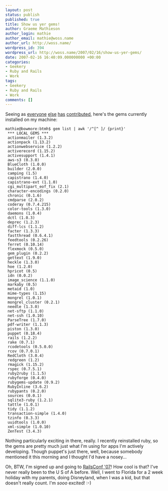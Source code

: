 ```yaml
---
layout: post
status: publish
published: true
title: Show us yer gems!
author: Graeme Mathieson
author_login: mathie
author_email: mathie@woss.name
author_url: http://woss.name/
wordpress_id: 394
wordpress_url: http://woss.name/2007/02/16/show-us-yer-gems/
date: 2007-02-16 16:40:09.000000000 +00:00
categories:
- Geekery
- Ruby and Rails
- Work
tags:
- Geekery
- Ruby and Rails
- Work
comments: []
---
```

Seeing as [everyone](http://www.clarkware.com/cgi/blosxom/2007/02/10#GemSurvey) [else](http://chadfowler.com/2007/2/11/show-us-your-gems) [has](http://smartic.us/2007/2/11/show-us-your-gems) [contributed](http://blog.alancfrancis.com/2007/02/gemmin_with_the.html), here's the gems currently installed on my machine:

    mathie@bowmore:btmh$ gem list | awk '/^[^ ]/ {print}'
     *** LOCAL GEMS ***
     actionmailer (1.3.2)
     actionpack (1.13.2)
     actionwebservice (1.2.2)
     activerecord (1.15.2)
     activesupport (1.4.1)
     aws-s3 (0.3.0)
     BlueCloth (1.0.0)
     builder (2.0.0)
     camping (1.5)
     capistrano (1.4.0)
     capistrano-ext (1.1.0)
     cgi_multipart_eof_fix (2.1)
     character-encodings (0.2.0)
     chronic (0.1.6)
     cmdparse (2.0.2)
     coderay (0.7.4.215)
     color-tools (1.3.0)
     daemons (1.0.4)
     dctl (1.0.3)
     deprec (1.2.3)
     diff-lcs (1.1.2)
     facter (1.3.3)
     fastthread (0.6.4.1)
     feedtools (0.2.26)
     ferret (0.10.14)
     flexmock (0.5.0)
     gem_plugin (0.2.2)
     gettext (1.9.0)
     heckle (1.3.0)
     hoe (1.2.0)
     hpricot (0.5)
     idn (0.0.2)
     image_science (1.1.0)
     markaby (0.5)
     metaid (1.0)
     mime-types (1.15)
     mongrel (1.0.1)
     mongrel_cluster (0.2.1)
     needle (1.3.0)
     net-sftp (1.1.0)
     net-ssh (1.0.10)
     ParseTree (1.7.0)
     pdf-writer (1.1.3)
     piston (1.3.0)
     puppet (0.18.4)
     rails (1.2.2)
     rake (0.7.1)
     rcodetools (0.5.0.0)
     rcov (0.7.0.1)
     RedCloth (3.0.4)
     redgreen (1.2)
     rmagick (1.15.2)
     rspec (0.7.5.1)
     ruby2ruby (1.1.5)
     rubyforge (0.4.0)
     rubygems-update (0.9.2)
     RubyInline (3.6.2)
     rubypants (0.2.0)
     sources (0.0.1)
     sqlite3-ruby (1.2.1)
     tattle (1.0.1)
     tidy (1.1.2)
     transaction-simple (1.4.0)
     tzinfo (0.3.3)
     uuidtools (1.0.0)
     xml-simple (1.0.10)
     ZenTest (3.4.3)

Nothing particularly exciting in there, really.  I recently reinstalled ruby, so the gems are pretty much just what I'm using for apps I'm actively developing.  Though puppet's just there, well, because somebody mentioned it this morning and I thought I'd have a nosey...

Oh, BTW, I'm signed up and going to [RailsConf '07](http://conferences.oreillynet.com/rails/)!  How cool is that?  I've never really been to the U S of A before.  Well, I went to Florida for a 2 week holiday with my parents, doing Disneyland, when I was a kid, but that doesn't really count.  I'm *sooo* excited! :-)
